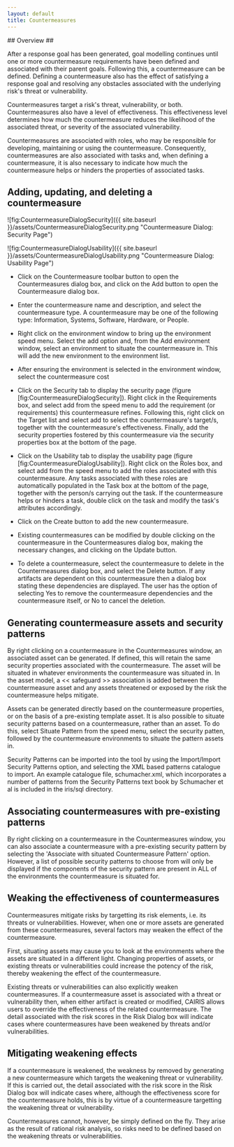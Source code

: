 ```yaml
---
layout: default
title: Countermeasures
---
```


## Overview ##

After a response goal has been generated, goal modelling continues until one or more countermeasure requirements have been defined and associated with their parent goals.  Following this, a countermeasure can be defined.  Defining a countermeasure also has the effect of satisfying a response goal and resolving any obstacles associated with the underlying risk's threat or vulnerability.

Countermeasures target a risk's threat, vulnerability, or both.  Countermeasures also have a level of effectiveness.  This effectiveness level determines how much the countermeasure reduces the likelihood of the associated threat, or severity of the associated vulnerability.

Countermeasures are associated with roles, who may be responsible for developing, maintaining or using the countermeasure.  Consequently, countermeasures are also associated with tasks and, when defining a countermeasure, it is also necessary to indicate how much the countermeasure helps or hinders the properties of associated tasks.

## Adding, updating, and deleting a countermeasure ##

![fig:CountermeasureDialogSecurity]({{ site.baseurl }}/assets/CountermeasureDialogSecurity.png "Countermeasure Dialog: Security Page")

![fig:CountermeasureDialogUsability]({{ site.baseurl }}/assets/CountermeasureDialogUsability.png "Countermeasure Dialog: Usability Page")

* Click on the Countermeasure toolbar button to open the Countermeasures dialog box, and click on the Add button to open the Countermeasure dialog box.

* Enter the countermeasure name and description, and select the countermeasure type.  A countermeasure may be one of the following type: Information, Systems, Software, Hardware, or People.

* Right click on the environment window to bring up the environment speed menu.  Select the add option and, from the Add environment window, select an environment to situate the  countermeasure in.  This will add the new environment to the environment list.

* After ensuring the environment is selected in the environment window, select the countermeasure cost

* Click on the Security tab to display the security page (figure [fig:CountermeasureDialogSecurity]).  Right click in the Requirements box, and select add from the speed menu to add the requirement (or requirements) this countermeasure refines.  Following this, right click on the Target list and select add to select the countermeasure's target/s, together with the countermeasure's effectiveness.  Finally, add the security properties fostered by this countermeasure via the security properties box at the bottom of the page.

* Click on the Usability tab to display the usability page (figure [fig:CountermeasureDialogUsability]).  Right click on the Roles box, and select add from the speed menu to add the roles associated with this countermeasure. Any tasks associated with these roles are automatically populated in the Task box at the bottom of the page, together with the person/s carrying out the task.  If the countermeasure helps or hinders a task, double click on the task and modify the task's attributes accordingly.

* Click on the Create button to add the new countermeasure.

* Existing countermeasures can be modified by double clicking on the countermeasure in the Countermeasures dialog box, making the necessary changes, and clicking on the Update button.

* To delete a countermeasure, select the countermeasure to delete in the Countermeasures dialog box, and select the Delete button.  If any artifacts are dependent on this countermeasure then a dialog box stating these dependencies are displayed.  The user has the option of selecting Yes to remove the countermeasure dependencies and the countermeasure itself, or No to cancel the deletion.

## Generating countermeasure assets and security patterns ##

By right clicking on a countermeasure in the Countermeasures window, an associated asset can be generated.  If defined, this will retain the same security properties associated with the countermeasure.  The asset will be situated in whatever environments the countermeasure was situated in.  In the asset model, a &lt;&lt; safeguard &gt;&gt; association is added between the countermeasure asset and any assets threatened or exposed by the risk the countermeasure helps mitigate.

Assets can be generated directly based on the countermeasure properties, or on the basis of a pre-existing template asset.  It is also possible to situate security patterns based on a countermeasure, rather than an asset.  To do this, select Situate Pattern from the speed menu, select the security patten, followed by the countermeasure environments to situate the pattern assets in.

Security Patterns can be imported into the tool by using the Import/Import Security Patterns option, and selecting the XML based patterns catalogue to import.  An example catalogue file, schumacher.xml, which incorporates a number of patterns from the Security Patterns text book by Schumacher et al is included in the iris/sql directory.

## Associating countermeasures with pre-existing patterns ##

By right clicking on a countermeasure in the Countermeasures window, you can also associate a countermeasure with a pre-existing security pattern by selecting the 'Associate with situated Countermeasure Pattern' option.  However, a list of possible security patterns to choose from will only be displayed if the components of the security pattern are present in ALL of the environments the countermeasure is situated for.

## Weaking the effectiveness of countermeasures ##

Countermeasures mitigate risks by targetting its risk elements, i.e. its threats or vulnerabilities.  However, when one or more assets are generated from these countermeasures, several factors may weaken the effect of the countermeasure.

First, situating assets may cause you to look at the environments where the assets are situated in a different light.  Changing properties of assets, or existing threats or vulnerabilities could increase the potency of the risk, thereby weakening the effect of the countermeasure.

Existing threats or vulnerabilities can also explicitly weaken countermeasures.  If a countermeasure asset is associated with a threat or vulnerability then, when either artifact is created or modified, CAIRIS allows users to override the effectiveness of the related countermeasure.  The detail associated with the risk scores in the Risk Dialog box will indicate cases where countermeasures have been weakened by threats and/or vulnerabilities.

## Mitigating weakening effects ##

If a countermeasure is weakened, the weakness by removed by generating a new countermeasure which targets the weakening threat or vulnerability.  If this is carried out, the detail associated with the risk score in the Risk Dialog box will indicate cases where, although the effectiveness score for the countermeasure holds, this is by virtue of a countermeasure targetting the weakening threat or vulnerability.

Countermeasures cannot, however, be simply defined on the fly.  They arise as the result of rational risk analysis, so risks need to be defined based on the weakening threats or vulnerabilities.
